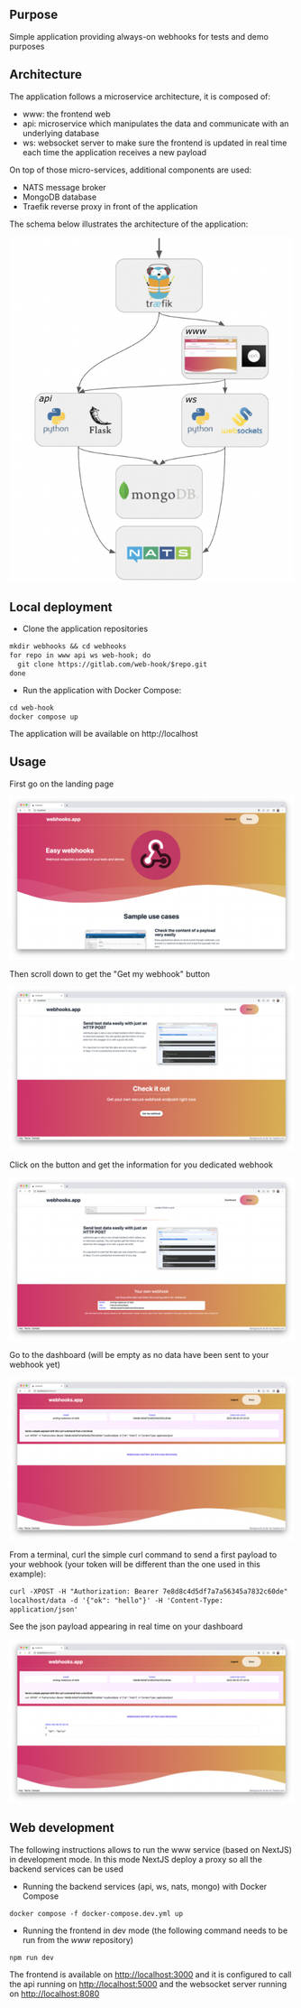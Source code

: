## Purpose

Simple application providing always-on webhooks for tests and demo purposes

## Architecture

The application follows a microservice architecture, it is composed of: 

- www: the frontend web
- api: microservice which manipulates the data and communicate with an underlying database
- ws: websocket server to make sure the frontend is updated in real time each time the application receives a new payload

On top of those micro-services, additional components are used: 

- NATS message broker
- MongoDB database
- Traefik reverse proxy in front of the application

The schema below illustrates the architecture of the application: 

![Architecture](./images/architecture.png)

## Local deployment

- Clone the application repositories

```
mkdir webhooks && cd webhooks
for repo in www api ws web-hook; do
  git clone https://gitlab.com/web-hook/$repo.git
done
```

- Run the application with Docker Compose:

```
cd web-hook
docker compose up
```

The application will be available on http://localhost

## Usage

First go on the landing page

![Landing page](./images/wh-1.png)

Then scroll down to get the "Get my webhook" button

![Get your webhook 1](./images/wh-2.png)

Click on the button and get the information for you dedicated webhook

![Get your webhook 2](./images/wh-3.png)

Go to the dashboard (will be empty as no data have been sent to your webhook yet)

![Dashboard](./images/wh-4.png)

From a terminal, curl the simple curl command to send a first payload to your webhook (your token will be different than the one used in this example):

```
curl -XPOST -H "Authorization: Bearer 7e8d8c4d5df7a7a56345a7832c60de" localhost/data -d '{"ok": "hello"}' -H 'Content-Type: application/json'
```

See the json payload appearing in real time on your dashboard

![Data received](./images/wh-5.png)

## Web development

The following instructions allows to run the www service (based on NextJS) in development mode. In this mode NextJS deploy a proxy so all the backend services can be used

- Running the backend services (api, ws, nats, mongo) with Docker Compose

```
docker compose -f docker-compose.dev.yml up
```

- Running the frontend in dev mode (the following command needs to be run from the *www* repository)

```
npm run dev
```

The frontend is available on [http://localhost:3000](http://localhost:3000) and it is configured to call the api running on [http://localhost:5000](http://localhost:5000) and the websocket server running on [http://localhost:8080](http://localhost:8080)
 